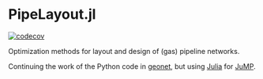 # PipeLayout.jl
[![codecov](https://codecov.io/gh/rschwarz/PipeLayout.jl/branch/master/graph/badge.svg)](https://codecov.io/gh/rschwarz/PipeLayout.jl)

Optimization methods for layout and design of (gas) pipeline networks.

Continuing the work of the Python code in [geonet](https://github.com/rschwarz/geonet), but using [Julia](http://julialang.org/) for [JuMP](https://jump.dev/).
